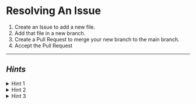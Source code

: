 # Resolving An Issue

1. Create an Issue to add a new file.
2. Add that file in a new branch.
3. Create a Pull Request to merge your new branch to the main branch.
4. Accept the Pull Request

---------

## ***Hints***

<details>
    <summary>Hint 1</summary>
    <blockquote>
You will need to go to GitHub to create an issue.
    </blockquote>
</details>

<details>
    <summary>Hint 2</summary>
    <blockquote>
Don't forget to push your branch before trying to create a Pull Request.
   </blockquote>
</details>

<details>
    <summary>Hint 3</summary>
    <blockquote>
Create the Pull Request from GitHub with a source branch of your new branch
and a target branch of the main branch.
   </blockquote>
</details>
